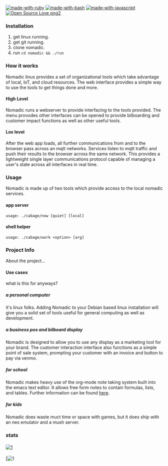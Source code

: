 [![made-with-ruby](https://img.shields.io/badge/Made%20with-Ruby-1f425f.svg)](https://rubylang.org/)
[![made-with-bash](https://img.shields.io/badge/Made%20with-Bash-1f425f.svg)](https://www.gnu.org/software/bash/)
[![made-with-javascript](https://img.shields.io/badge/Made%20with-Javascript-1f425f.svg)](https://www.javascript.com)
[![Open Source Love png2](https://badges.frapsoft.com/os/v2/open-source.png?v=103)](https://github.com/ellerbrock/open-source-badges/)
### Installation
1. get linux running.
1. get git running.
1. clone nomadic.
1. run `cd nomadic && ./run`

### How it works
Nomadic linux provides a set of organizational tools which take advantage of local, IoT, and cloud resources.  The web interface provides a simple way to use the tools to get things done and more.  

#### High Level
Nomadic runs a webserver to provide interfacing to the tools provided.  The menu provodes other interfaces can be opened to provide bilboarding and customer impact functions as well as other useful tools.  

#### Lox level
After the web app loads, all further communications from and to the browser pass across an mqtt networks.  Services listen to mqtt traffic and push their results to the browser across the same network.  This provides a lightweight single layer communications protocol capable of managing a user's state across all interfaces in real time.  

### Usage
Nomadic is made up of two tools which provide access to the local nomadic services.
#### app server
```
usage: ./cabage/now [quiet] [local]
```
#### shell helper
```
usage: ./cabage/work <option> [arg]
```
### Project Info
About the project...
#### Use cases
what is this for anyways?
##### a personal computer
it's linux folks.  Adding Nomadic to your Debian based linux installation will give you a solid set of tools useful for general computing as well as development.
##### a business pos and bilboard display
Nomadic is designed to allow you to use any display as a marketing tool for your brand.  The customer interaction interface also functions as a simple point of sale system, prompting your customer with an invoice and button to pay via venmo.
##### for school
Nomadic makes heavy use of the org-mode note taking system built into the emacs text editor.  It allows free form notes to contain formulas, lists, and tables.  Further information can be found [here](https://org-mode.org).
##### for kids
Nomadic does waste muct time or space with games, but it does ship with an nes emulator and a mush server.

### stats
####
[![1](https://github-readme-stats.vercel.app/api?username=xorgnak&theme=radical&show_icons=true&layout=compact)](https://github.com/xorgnak/nomadic)
#### 
[![1](https://github-readme-stats.vercel.app/api/top-langs/?username=xorgnak&theme=radical&layout=compact)
